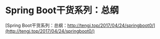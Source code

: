 # Spring Boot干货系列：总纲
[Spring Boot干货系列：总纲：http://tengj.top/2017/04/24/springboot0/](http://tengj.top/2017/04/24/springboot0/)
